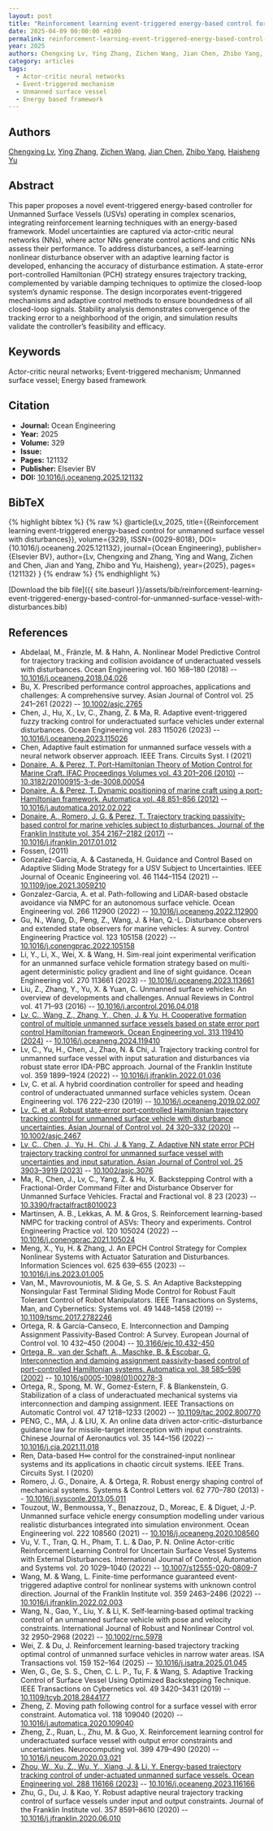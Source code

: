 ```yaml
---
layout: post
title: "Reinforcement learning event-triggered energy-based control for unmanned surface vessel with disturbances"
date: 2025-04-09 00:00:00 +0100
permalink: reinforcement-learning-event-triggered-energy-based-control-for-unmanned-surface-vessel-with-disturbances
year: 2025
authors: Chengxing Lv, Ying Zhang, Zichen Wang, Jian Chen, Zhibo Yang, Haisheng Yu
category: articles
tags:
  - Actor-critic neural networks
  - Event-triggered mechanism
  - Unmanned surface vessel
  - Energy based framework
---
```

 
## Authors
[Chengxing Lv](authors/chengxing-lv), [Ying Zhang](authors/ying-zhang), [Zichen Wang](authors/zichen-wang), [Jian Chen](authors/jian-chen), [Zhibo Yang](authors/zhibo-yang), [Haisheng Yu](authors/haisheng-yu)
 
## Abstract
This paper proposes a novel event-triggered energy-based controller for Unmanned Surface Vessels (USVs) operating in complex scenarios, integrating reinforcement learning techniques with an energy-based framework. Model uncertainties are captured via actor-critic neural networks (NNs), where actor NNs generate control actions and critic NNs assess their performance. To address disturbances, a self-learning nonlinear disturbance observer with an adaptive learning factor is developed, enhancing the accuracy of disturbance estimation. A state-error port-controlled Hamiltonian (PCH) strategy ensures trajectory tracking, complemented by variable damping techniques to optimize the closed-loop system’s dynamic response. The design incorporates event-triggered mechanisms and adaptive control methods to ensure boundedness of all closed-loop signals. Stability analysis demonstrates convergence of the tracking error to a neighborhood of the origin, and simulation results validate the controller’s feasibility and efficacy.
 
## Keywords
Actor-critic neural networks; Event-triggered mechanism; Unmanned surface vessel; Energy based framework
 
## Citation
- **Journal:** Ocean Engineering
- **Year:** 2025
- **Volume:** 329
- **Issue:** 
- **Pages:** 121132
- **Publisher:** Elsevier BV
- **DOI:** [10.1016/j.oceaneng.2025.121132](https://doi.org/10.1016/j.oceaneng.2025.121132)
 
## BibTeX
{% highlight bibtex %}
{% raw %}
@article{Lv_2025,
  title={{Reinforcement learning event-triggered energy-based control for unmanned surface vessel with disturbances}},
  volume={329},
  ISSN={0029-8018},
  DOI={10.1016/j.oceaneng.2025.121132},
  journal={Ocean Engineering},
  publisher={Elsevier BV},
  author={Lv, Chengxing and Zhang, Ying and Wang, Zichen and Chen, Jian and Yang, Zhibo and Yu, Haisheng},
  year={2025},
  pages={121132}
}
{% endraw %}
{% endhighlight %}
 
[Download the bib file]({{ site.baseurl }}/assets/bib/reinforcement-learning-event-triggered-energy-based-control-for-unmanned-surface-vessel-with-disturbances.bib)
 
## References
- Abdelaal, M., Fränzle, M. & Hahn, A. Nonlinear Model Predictive Control for trajectory tracking and collision avoidance of underactuated vessels with disturbances. Ocean Engineering vol. 160 168–180 (2018) -- [10.1016/j.oceaneng.2018.04.026](https://doi.org/10.1016/j.oceaneng.2018.04.026)
- Bu, X. Prescribed performance control approaches, applications and challenges: A comprehensive survey. Asian Journal of Control vol. 25 241–261 (2022) -- [10.1002/asjc.2765](https://doi.org/10.1002/asjc.2765)
- Chen, J., Hu, X., Lv, C., Zhang, Z. & Ma, R. Adaptive event-triggered fuzzy tracking control for underactuated surface vehicles under external disturbances. Ocean Engineering vol. 283 115026 (2023) -- [10.1016/j.oceaneng.2023.115026](https://doi.org/10.1016/j.oceaneng.2023.115026)
- Chen, Adaptive fault estimation for unmanned surface vessels with a neural network observer approach. IEEE Trans. Circuits Syst. I (2021)
- [Donaire, A. & Perez, T. Port-Hamiltonian Theory of Motion Control for Marine Craft. IFAC Proceedings Volumes vol. 43 201–206 (2010)](port-hamiltonian-theory-of-motion-control-for-marine-craft) -- [10.3182/20100915-3-de-3008.00054](https://doi.org/10.3182/20100915-3-de-3008.00054)
- [Donaire, A. & Perez, T. Dynamic positioning of marine craft using a port-Hamiltonian framework. Automatica vol. 48 851–856 (2012)](dynamic-positioning-of-marine-craft-using-a-port-hamiltonian-framework) -- [10.1016/j.automatica.2012.02.022](https://doi.org/10.1016/j.automatica.2012.02.022)
- [Donaire, A., Romero, J. G. & Perez, T. Trajectory tracking passivity-based control for marine vehicles subject to disturbances. Journal of the Franklin Institute vol. 354 2167–2182 (2017)](trajectory-tracking-passivity-based-control-for-marine-vehicles-subject-to-disturbances) -- [10.1016/j.jfranklin.2017.01.012](https://doi.org/10.1016/j.jfranklin.2017.01.012)
- Fossen, (2011)
- Gonzalez-Garcia, A. & Castaneda, H. Guidance and Control Based on Adaptive Sliding Mode Strategy for a USV Subject to Uncertainties. IEEE Journal of Oceanic Engineering vol. 46 1144–1154 (2021) -- [10.1109/joe.2021.3059210](https://doi.org/10.1109/joe.2021.3059210)
- Gonzalez-Garcia, A. et al. Path-following and LiDAR-based obstacle avoidance via NMPC for an autonomous surface vehicle. Ocean Engineering vol. 266 112900 (2022) -- [10.1016/j.oceaneng.2022.112900](https://doi.org/10.1016/j.oceaneng.2022.112900)
- Gu, N., Wang, D., Peng, Z., Wang, J. & Han, Q.-L. Disturbance observers and extended state observers for marine vehicles: A survey. Control Engineering Practice vol. 123 105158 (2022) -- [10.1016/j.conengprac.2022.105158](https://doi.org/10.1016/j.conengprac.2022.105158)
- Li, Y., Li, X., Wei, X. & Wang, H. Sim-real joint experimental verification for an unmanned surface vehicle formation strategy based on multi-agent deterministic policy gradient and line of sight guidance. Ocean Engineering vol. 270 113661 (2023) -- [10.1016/j.oceaneng.2023.113661](https://doi.org/10.1016/j.oceaneng.2023.113661)
- Liu, Z., Zhang, Y., Yu, X. & Yuan, C. Unmanned surface vehicles: An overview of developments and challenges. Annual Reviews in Control vol. 41 71–93 (2016) -- [10.1016/j.arcontrol.2016.04.018](https://doi.org/10.1016/j.arcontrol.2016.04.018)
- [Lv, C., Wang, Z., Zhang, Y., Chen, J. & Yu, H. Cooperative formation control of multiple unmanned surface vessels based on state error port control Hamiltonian framework. Ocean Engineering vol. 313 119410 (2024)](cooperative-formation-control-of-multiple-unmanned-surface-vessels-based-on-state-error-port-control-hamiltonian-framework) -- [10.1016/j.oceaneng.2024.119410](https://doi.org/10.1016/j.oceaneng.2024.119410)
- Lv, C., Yu, H., Chen, J., Zhao, N. & Chi, J. Trajectory tracking control for unmanned surface vessel with input saturation and disturbances via robust state error IDA-PBC approach. Journal of the Franklin Institute vol. 359 1899–1924 (2022) -- [10.1016/j.jfranklin.2022.01.036](https://doi.org/10.1016/j.jfranklin.2022.01.036)
- Lv, C. et al. A hybrid coordination controller for speed and heading control of underactuated unmanned surface vehicles system. Ocean Engineering vol. 176 222–230 (2019) -- [10.1016/j.oceaneng.2019.02.007](https://doi.org/10.1016/j.oceaneng.2019.02.007)
- [Lv, C. et al. Robust state‐error port‐controlled Hamiltonian trajectory tracking control for unmanned surface vehicle with disturbance uncertainties. Asian Journal of Control vol. 24 320–332 (2020)](robust-state-error-port-controlled-hamiltonian-trajectory-tracking-control-for-unmanned-surface-vehicle-with-disturbance-uncertainties) -- [10.1002/asjc.2467](https://doi.org/10.1002/asjc.2467)
- [Lv, C., Chen, J., Yu, H., Chi, J. & Yang, Z. Adaptive NN state error PCH trajectory tracking control for unmanned surface vessel with uncertainties and input saturation. Asian Journal of Control vol. 25 3903–3919 (2023)](adaptive-nn-state-error-pch-trajectory-tracking-control-for-unmanned-surface-vessel-with-uncertainties-and-input-saturation) -- [10.1002/asjc.3076](https://doi.org/10.1002/asjc.3076)
- Ma, R., Chen, J., Lv, C., Yang, Z. & Hu, X. Backstepping Control with a Fractional-Order Command Filter and Disturbance Observer for Unmanned Surface Vehicles. Fractal and Fractional vol. 8 23 (2023) -- [10.3390/fractalfract8010023](https://doi.org/10.3390/fractalfract8010023)
- Martinsen, A. B., Lekkas, A. M. & Gros, S. Reinforcement learning-based NMPC for tracking control of ASVs: Theory and experiments. Control Engineering Practice vol. 120 105024 (2022) -- [10.1016/j.conengprac.2021.105024](https://doi.org/10.1016/j.conengprac.2021.105024)
- Meng, X., Yu, H. & Zhang, J. An EPCH Control Strategy for Complex Nonlinear Systems with Actuator Saturation and Disturbances. Information Sciences vol. 625 639–655 (2023) -- [10.1016/j.ins.2023.01.005](https://doi.org/10.1016/j.ins.2023.01.005)
- Van, M., Mavrovouniotis, M. & Ge, S. S. An Adaptive Backstepping Nonsingular Fast Terminal Sliding Mode Control for Robust Fault Tolerant Control of Robot Manipulators. IEEE Transactions on Systems, Man, and Cybernetics: Systems vol. 49 1448–1458 (2019) -- [10.1109/tsmc.2017.2782246](https://doi.org/10.1109/tsmc.2017.2782246)
- Ortega, R. & García-Canseco, E. Interconnection and Damping Assignment Passivity-Based Control: A Survey. European Journal of Control vol. 10 432–450 (2004) -- [10.3166/ejc.10.432-450](https://doi.org/10.3166/ejc.10.432-450)
- [Ortega, R., van der Schaft, A., Maschke, B. & Escobar, G. Interconnection and damping assignment passivity-based control of port-controlled Hamiltonian systems. Automatica vol. 38 585–596 (2002)](interconnection-and-damping-assignment-passivity-based-control-of-port-controlled-hamiltonian-systems) -- [10.1016/s0005-1098(01)00278-3](https://doi.org/10.1016/s0005-1098(01)00278-3)
- Ortega, R., Spong, M. W., Gomez-Estern, F. & Blankenstein, G. Stabilization of a class of underactuated mechanical systems via interconnection and damping assignment. IEEE Transactions on Automatic Control vol. 47 1218–1233 (2002) -- [10.1109/tac.2002.800770](https://doi.org/10.1109/tac.2002.800770)
- PENG, C., MA, J. & LIU, X. An online data driven actor-critic-disturbance guidance law for missile-target interception with input constraints. Chinese Journal of Aeronautics vol. 35 144–156 (2022) -- [10.1016/j.cja.2021.11.018](https://doi.org/10.1016/j.cja.2021.11.018)
- Ren, Data-based H∞ control for the constrained-input nonlinear systems and its applications in chaotic circuit systems. IEEE Trans. Circuits Syst. I (2020)
- Romero, J. G., Donaire, A. & Ortega, R. Robust energy shaping control of mechanical systems. Systems &amp; Control Letters vol. 62 770–780 (2013) -- [10.1016/j.sysconle.2013.05.011](https://doi.org/10.1016/j.sysconle.2013.05.011)
- Touzout, W., Benmoussa, Y., Benazzouz, D., Moreac, E. & Diguet, J.-P. Unmanned surface vehicle energy consumption modelling under various realistic disturbances integrated into simulation environment. Ocean Engineering vol. 222 108560 (2021) -- [10.1016/j.oceaneng.2020.108560](https://doi.org/10.1016/j.oceaneng.2020.108560)
- Vu, V. T., Tran, Q. H., Pham, T. L. & Dao, P. N. Online Actor-critic Reinforcement Learning Control for Uncertain Surface Vessel Systems with External Disturbances. International Journal of Control, Automation and Systems vol. 20 1029–1040 (2022) -- [10.1007/s12555-020-0809-7](https://doi.org/10.1007/s12555-020-0809-7)
- Wang, M. & Wang, L. Finite-time performance guaranteed event-triggered adaptive control for nonlinear systems with unknown control direction. Journal of the Franklin Institute vol. 359 2463–2486 (2022) -- [10.1016/j.jfranklin.2022.02.003](https://doi.org/10.1016/j.jfranklin.2022.02.003)
- Wang, N., Gao, Y., Liu, Y. & Li, K. Self‐learning‐based optimal tracking control of an unmanned surface vehicle with pose and velocity constraints. International Journal of Robust and Nonlinear Control vol. 32 2950–2968 (2022) -- [10.1002/rnc.5978](https://doi.org/10.1002/rnc.5978)
- Wei, Z. & Du, J. Reinforcement learning-based trajectory tracking optimal control of unmanned surface vehicles in narrow water areas. ISA Transactions vol. 159 152–164 (2025) -- [10.1016/j.isatra.2025.01.045](https://doi.org/10.1016/j.isatra.2025.01.045)
- Wen, G., Ge, S. S., Chen, C. L. P., Tu, F. & Wang, S. Adaptive Tracking Control of Surface Vessel Using Optimized Backstepping Technique. IEEE Transactions on Cybernetics vol. 49 3420–3431 (2019) -- [10.1109/tcyb.2018.2844177](https://doi.org/10.1109/tcyb.2018.2844177)
- Zheng, Z. Moving path following control for a surface vessel with error constraint. Automatica vol. 118 109040 (2020) -- [10.1016/j.automatica.2020.109040](https://doi.org/10.1016/j.automatica.2020.109040)
- Zheng, Z., Ruan, L., Zhu, M. & Guo, X. Reinforcement learning control for underactuated surface vessel with output error constraints and uncertainties. Neurocomputing vol. 399 479–490 (2020) -- [10.1016/j.neucom.2020.03.021](https://doi.org/10.1016/j.neucom.2020.03.021)
- [Zhou, W., Xu, Z., Wu, Y., Xiang, J. & Li, Y. Energy-based trajectory tracking control of under-actuated unmanned surface vessels. Ocean Engineering vol. 288 116166 (2023)](energy-based-trajectory-tracking-control-of-under-actuated-unmanned-surface-vessels) -- [10.1016/j.oceaneng.2023.116166](https://doi.org/10.1016/j.oceaneng.2023.116166)
- Zhu, G., Du, J. & Kao, Y. Robust adaptive neural trajectory tracking control of surface vessels under input and output constraints. Journal of the Franklin Institute vol. 357 8591–8610 (2020) -- [10.1016/j.jfranklin.2020.06.010](https://doi.org/10.1016/j.jfranklin.2020.06.010)

